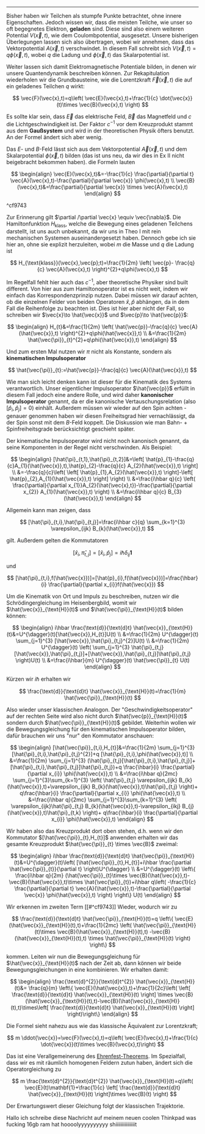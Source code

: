 ***

Bisher haben wir Teilchen als stumpfe Punkte betrachtet, ohne innere Eigenschaften. Jedoch wissen wir, dass die meisten Teilche, wie unser so oft begegnetes Elektron, **geladen** sind. Diese sind also einem weiteren Potential $V(\vec{x},t)$, wie dem Coulombpotential, ausgesetzt. Unsere bisherigen Überlegungen lassen sich also übertragen, wobei wir annehmen, dass das Vektorpotential $A(\vec{x},t)$ verschwindet. In diesem Fall schreibt sich $V(\vec{x},t)=q\phi(\vec{x},t)$, wobei $q$ die Ladung und $\phi(\vec{x},t)$ das Skalarpotential ist.

Weiter lassen sich damit Elektromagnetische Potentiale bilden, in denen wir unsere Quantendynamik beschreiben können. Zur Rekapitulation wiederholen wir die Grundbausteine, wie die Lorentzkraft $\vec{F}(\vec{x},t)$ die auf ein geladenes Teilchen $q$ wirkt:

$$
\vec{F}(\vec{x},t)=q\left( \vec{E}(\vec{x},t)+\frac{1}{c} \dot{\vec{x}}(t)\times \vec{B}(\vec{x},t) \right)
$$

Es sollte klar sein, dass $\vec{E}$ das elektrische Feld, $\vec{B}$ das Magnetfeld und $c$ die Lichtgeschwindigkeit ist. Der Faktor $c^{-1}$ vor dem Kreuzprodukt stammt aus dem **Gaußsystem** und wird in der theoretischen Physik öfters benutzt. An der Formel ändert sich aber wenig. 

Das $E$- und $B$-Feld lässt sich aus dem Vektorpotential $\vec{A}(\vec{x},t)$ und dem Skalarpotential $\phi(\vec{x},t)$ bilden (das ist uns neu, da wir dies in Ex II nicht beigebracht bekommen haben). die Formeln lauten

$$
\begin{align}
\vec{E}(\vec{x},t)&=-\frac{1}{c} \frac{\partial}{\partial t} \vec{A}(\vec{x},t)-\frac{\partial}{\partial \vec{x}} \phi(\vec{x},t) \\
\vec{B}(\vec{x},t)&=\frac{\partial}{\partial \vec{x}} \times \vec{A}(\vec{x},t) 
\end{align}
$$

^cf9743

Zur Erinnerung gilt $\partial /\partial \vec{x} \equiv \vec{\nabla}$. Die Hamiltonfunktion $H_{\text{klass}}$, welche die Bewegung eines geladenen Teilchens darstellt, ist uns auch unbekannt, da wir uns in Theo I mit rein mechanischen Systemen auseinandergesetzt haben. Dennoch gebe ich sie hier an, ohne sie explizit herzuleiten, wobei $m$ die Masse und $q$ die Ladung ist

$$
H_{\text{klass}}(\vec{x},\vec{p};t)=\frac{1}{2m} \left( \vec{p}- \frac{q}{c} \vec{A}(\vec{x},t) \right)^{2}+q\phi(\vec{x},t)
$$

Im Regelfall fehlt hier auch das $c^{-1}$, aber theoretische Physiker sind built different. Von hier aus zum Hamiltonoperator ist es nicht weit, indem wir einfach das Korrespondenzprinzip nutzen. Dabei müssen wir darauf achten, ob die einzelnen Felder von beiden Operatoren $\hat{x},\hat{p}$ abhängen, da in dem Fall die Reihenfolge zu beachten ist. Dies ist hier aber nicht der Fall, so schreiben wir $\vec{x}\to \hat{\vec{x}}$ und $\vec{p}\to \hat{\vec{p}}$:

$$
\begin{align}
H_{t}&=\frac{1}{2m} \left( \hat{\vec{p}}-\frac{q}{c} \vec{A}(\hat{\vec{x}},t) \right)^{2}+q\phi(\hat{\vec{x}},t) \\
&=\frac{1}{2m} \hat{\vec{\pi}}_{t}^{2}+q\phi(\hat{\vec{x}},t)
\end{align}
$$

Und zum ersten Mal nutzen wir $\pi$ nicht als Konstante, sondern als **kinematischen Impulsoperator**

$$
\hat{\vec{\pi}}_{t}:=\hat{\vec{p}}-\frac{q}{c} \vec{A}(\hat{\vec{x}},t)
$$

Wie man sich leicht denken kann ist dieser für die Kinematik des Systems verantwortlich. Unser eigentlicher Impulsoperator $\hat{\vec{p}}$ erfüllt in diesem Fall jedoch eine andere Rolle, und wird daher **kanonischer Impulsoperator** genannt, da er die kanonische Vertauschungsrelation (also $[\hat{p}_{i},\hat{p}_{j}]=0$) einhält. Außerdem müssen wir wieder auf den Spin achten - genauer genommen haben wir diesen Freiheitsgrad hier vernachlässigt, da der Spin sonst mit dem $B$-Feld koppelt. Die Diskussion wie man Bahn- + Spinfreiheitsgrade berücksichtigt geschieht später.

Der kinematische Impulsoperator wird nicht noch kanonisch genannt, da seine Komponenten in der Regel nicht verschwinden. Als Beispiel:

$$
\begin{align}
[\hat{\pi}_{t,1},\hat{\pi}_{t,2}]&=\left[ \hat{p}_{1}-\frac{q}{c}A_{1}(\hat{\vec{x}},t),\hat{p}_{2}-\frac{q}{c} A_{2}(\hat{\vec{x}},t) \right] \\
&=-\frac{q}{c}\left( \left[  \hat{p}_{1},A_{2}(\hat{\vec{x}},t) \right]-\left[ \hat{p}_{2},A_{1}(\hat{\vec{x}},t) \right] \right) \\
&=\frac{i\hbar q}{c} \left( \frac{\partial}{\partial x_{1}}A_{2}(\hat{\vec{x},t})-\frac{\partial}{\partial x_{2}} A_{1}(\hat{\vec{x}},t)  \right)  \\
&=\frac{i\hbar q}{c} B_{3}(\hat{\vec{x}},t)
\end{align}
$$

Allgemein kann man zeigen, dass

$$
[\hat{\pi}_{t,i},\hat{\pi}_{t,j}]=\frac{i\hbar c}{q} \sum_{k=1}^{3} \varepsilon_{ijk} B_{k}(\hat{\vec{x}},t)
$$

gilt. Außerdem gelten die Kommutatoren

$$
[\hat{x}_{i},\hat{\pi}_{t,j}]=[\hat{x}_{i},\hat{p}_{j}]=i\hbar\delta_{ij}\mathbf{1}
$$

und

$$
[\hat{\pi}_{t,i},f(\hat{\vec{x}})]=[\hat{p}_{i},f(\hat{\vec{x}})]=\frac{\hbar}{i} \frac{\partial}{\partial x_{i}}f(\hat{\vec{x}}) 
$$

Um die Kinematik von Ort und Impuls zu beschreiben, nutzen wir die Schrödingergleichung im Heisenbergbild, womit wir $\hat{\vec{x}}_{\text{H}}(t)$ und $\hat{\vec{\pi}}_{\text{H}}(t)$ bilden können:

$$
\begin{align}
i\hbar \frac{\text{d}}{\text{d}t} \hat{\vec{x}}_{\text{H}}(t)&=U^{\dagger}(t)[\hat{\vec{x}},H_{t}]U(t) \\
&=\frac{1}{2m} U^{\dagger}(t) \sum_{j=1}^{3} [\hat{\vec{x}},\hat{\pi}_{t,j}^{2}]U(t) \\
&=\frac{1}{2m} U^{\dagger}(t) \left( \sum_{j=1}^{3} \hat{\pi}_{t,j} [\hat{\vec{x}},\hat{\pi}_{t,j}]+[\hat{\vec{x}},\hat{\pi}_{t,j}]\hat{\pi}_{t,j} \right)U(t) \\
&=\frac{i\hbar}{m} U^{\dagger}(t) \hat{\vec{\pi}}_{t} U(t)
\end{align}
$$

Kürzen wir $i\hbar$ erhalten wir

$$
\frac{\text{d}}{\text{d}t} \hat{\vec{x}}_{\text{H}}(t)=\frac{1}{m} \hat{\vec{\pi}}_{\text{H}}(t)
$$

Also wieder unser klassischen Analogon. Der "Geschwindigkeitsoperator" auf der rechten Seite wird also nicht durch $\hat{\vec{p}}_{\text{H}}(t)$ sondern durch $\hat{\vec{\pi}}_{\text{H}}(t)$ gebildet. Weiterhin wollen wir die Bewegungsgleichung für den kinematischen Impulsoperator bilden, dafür brauchen wir uns "nur" den Kommutator anschauen:

$$
\begin{align}
[\hat{\vec{\pi}}_{t,i},H_{t}]&=\frac{1}{2m} \sum_{j=1}^{3} [\hat{\pi}_{t,i},\hat{\pi}_{t,j}^{2}]+q [\hat{\pi}_{t,i},\phi(\hat{\vec{x}},t)] \\
&=\frac{1}{2m} \sum_{j=1}^{3} (\hat{\pi}_{t,j}[\hat{\pi}_{t,i},\hat{\pi}_{t,j}]+[\hat{\pi}_{t,i},\hat{\pi}_{t,j}]\hat{\pi}_{t,j})+q \frac{\hbar}{i} \frac{\partial}{\partial x_{i}} \phi(\hat{\vec{x}},t) \\
&=\frac{i\hbar q}{2mc} \sum_{j=1}^{3}\sum_{k=1}^{3} \left( \hat{\pi}_{t,j} \varepsilon_{ijk} B_{k}(\hat{\vec{x}},t)+\varepsilon_{ijk} B_{k}(\hat{\vec{x}},t)\hat{\pi}_{t,j} \right)+ q\frac{\hbar}{i}  \frac{\partial}{\partial x_{i}} \phi(\hat{\vec{x}},t) \\
&=\frac{i\hbar q}{2mc} \sum_{j=1}^{3}\sum_{k=1}^{3} \left( \varepsilon_{ijk}\hat{\pi}_{t,j}  B_{k}(\hat{\vec{x}},t)-\varepsilon_{ikj} B_{j}(\hat{\vec{x}},t)\hat{\pi}_{t,k} \right)+ q\frac{\hbar}{i}  \frac{\partial}{\partial x_{i}} \phi(\hat{\vec{x}},t)  
\end{align}
$$

Wir haben also das Kreuzprodukt dort oben stehen, d.h. wenn wir den Kommutator $[\hat{\vec{\pi}}_{t},H_{t}]$ anwenden erhalten wir das gesamte Kreuzprodukt $\hat{\vec{\pi}}_{t} \times \vec{B}$ zweimal:

$$
\begin{align}
i\hbar \frac{\text{d}}{\text{d}t} \hat{\vec{\pi}}_{\text{H}}(t)&=U^{\dagger}(t)\left(  [\hat{\vec{\pi}}_{t},H_{t}]+i\hbar \frac{\partial \hat{\vec{\pi}}_{t}}{\partial t}  \right)U^{\dagger} \\
&=U^{\dagger}(t) \left\{   \frac{i\hbar q}{2m} (\hat{\vec{\pi}}_{t}\times \vec{B}(\hat{\vec{x}},t)-\vec{B}(\hat{\vec{x}},t)\times \hat{\vec{\pi}}_{t})+i\hbar q\left( -\frac{1}{c} \frac{\partial}{\partial t} \vec{A}(\hat{\vec{x}},t)-\frac{\partial}{\partial \vec{x}} \phi(\hat{\vec{x}},t)  \right) \right\} U(t)
\end{align}
$$

Wir erkennen im zweiten Term [[#^cf9743]] Wieder, wodurch wir zu 

$$
\frac{\text{d}}{\text{d}t} \hat{\vec{\pi}}_{\text{H}}(t)=q \left\{  \vec{E}(\hat{\vec{x}}_{\text{H}}(t),t)+\frac{1}{2mc} \left( \hat{\vec{\pi}}_{\text{H}}(t)\times \vec{B}(\hat{\vec{x}}_{\text{H}}(t),t) -\vec{B}(\hat{\vec{x}}_{\text{H}}(t),t) \times \hat{\vec{\pi}}_{\text{H}}(t)  \right)  \right\}
$$

kommen. Leiten wir nun die Bewegungsgleichung für $\hat{\vec{x}}_{\text{H}}(t)$ nach der Zeit ab, dann können wir beide Bewegungsgleichungen in eine kombinieren. Wir erhalten damit:

$$
\begin{align}
\frac{\text{d}^{2}}{\text{d}t^{2}} \hat{\vec{x}}_{\text{H}}(t)&= \frac{q}{m} \left\{ \vec{E}(\hat{\vec{x}},t)+\frac{1}{2c}\left( \left[ \frac{\text{d}}{\text{d}t} \hat{\vec{x}}_{\text{H}}(t) \right] \times \vec{B}(\hat{\vec{x}}_{\text{H}}(t),t)-\vec{B}(\hat{\vec{x}}_{\text{H}}(t),t)\times\left[ \frac{\text{d}}{\text{d}t} \hat{\vec{x}}_{\text{H}}(t) \right] \right)\right\} 
\end{align}
$$

Die Formel sieht nahezu aus wie das klassische Äquivalent zur Lorentzkraft;

$$
m \ddot{\vec{x}}=\vec{F}(\vec{x},t)=q\left( \vec{E}(\vec{x},t)+\frac{1}{c} \dot{\vec{x}}(t)\times \vec{B}(\vec{x},t)\right)
$$

Das ist eine Verallgemeinerung des [Ehrenfest-Theorems](https://de.wikipedia.org/wiki/Ehrenfest-Theorem). Im Spezialfall, dass wir es mit räumlich homogenen Feldern zutun haben, ändert sich die Operatorgleichung zu

$$
m \frac{\text{d}^{2}}{\text{d}t^{2}} \hat{\vec{x}}_{\text{H}}(t)=q\left( \vec{E}(t)\mathbf{1}+\frac{1}{c} \left[ \frac{\text{d}}{\text{d}t} \hat{\vec{x}}_{\text{H}}(t) \right]\times \vec{B}(t) \right) 
$$

Der Erwartungswert dieser Gleichung folgt der klassischen Trajektorie.

Hallo ich schreibe diese Nachricht auf meinem neuen coolen Thinkpad was fucking 16gb ram hat hoooolyyyyyyyyyy shiiiiiiiiiiiiiiit
